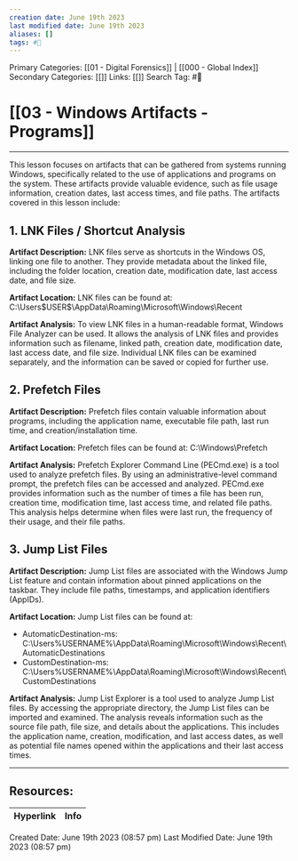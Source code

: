 ```yaml
---
creation date: June 19th 2023
last modified date: June 19th 2023
aliases: []
tags: #📖
---
```


Primary Categories: [[01 - Digital Forensics]] | [[000 - Global Index]] 
Secondary Categories: [[]] 
Links: [[]] 
Search Tag: #📖  

# [[03 - Windows Artifacts - Programs]]  
---

This lesson focuses on artifacts that can be gathered from systems running Windows, specifically related to the use of applications and programs on the system. These artifacts provide valuable evidence, such as file usage information, creation dates, last access times, and file paths. The artifacts covered in this lesson include:

## 1. LNK Files / Shortcut Analysis

**Artifact Description:** LNK files serve as shortcuts in the Windows OS, linking one file to another. They provide metadata about the linked file, including the folder location, creation date, modification date, last access date, and file size.

**Artifact Location:** LNK files can be found at: C:\Users\$USER$\AppData\Roaming\Microsoft\Windows\Recent

**Artifact Analysis:** To view LNK files in a human-readable format, Windows File Analyzer can be used. It allows the analysis of LNK files and provides information such as filename, linked path, creation date, modification date, last access date, and file size. Individual LNK files can be examined separately, and the information can be saved or copied for further use.

## 2. Prefetch Files

**Artifact Description:** Prefetch files contain valuable information about programs, including the application name, executable file path, last run time, and creation/installation time.

**Artifact Location:** Prefetch files can be found at: C:\Windows\Prefetch

**Artifact Analysis:** Prefetch Explorer Command Line (PECmd.exe) is a tool used to analyze prefetch files. By using an administrative-level command prompt, the prefetch files can be accessed and analyzed. PECmd.exe provides information such as the number of times a file has been run, creation time, modification time, last access time, and related file paths. This analysis helps determine when files were last run, the frequency of their usage, and their file paths.

## 3. Jump List Files

**Artifact Description:** Jump List files are associated with the Windows Jump List feature and contain information about pinned applications on the taskbar. They include file paths, timestamps, and application identifiers (AppIDs).

**Artifact Location:** Jump List files can be found at:
- AutomaticDestination-ms: C:\Users\%USERNAME%\AppData\Roaming\Microsoft\Windows\Recent\AutomaticDestinations
- CustomDestination-ms: C:\Users\%USERNAME%\AppData\Roaming\Microsoft\Windows\Recent\CustomDestinations

**Artifact Analysis:** Jump List Explorer is a tool used to analyze Jump List files. By accessing the appropriate directory, the Jump List files can be imported and examined. The analysis reveals information such as the source file path, file size, and details about the applications. This includes the application name, creation, modification, and last access dates, as well as potential file names opened within the applications and their last access times.


___

## Resources:

| Hyperlink | Info |
| --------- | ---- |


Created Date: June 19th 2023 (08:57 pm) 
Last Modified Date: June 19th 2023 (08:57 pm)
